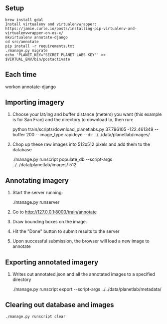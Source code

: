 Setup
-----------
    brew install gdal
    Install virtualenv and virtualenvwrapper: https://jamie.curle.io/posts/installing-pip-virtualenv-and-virtualenvwrapper-on-os-x/
    mkvirtualenv annotate-django
    cd src/annotate
    pip install -r requirements.txt
    ./manage.py migrate
    echo 'PLANET_KEY="SECRET PLANET LABS KEY"' >> $VIRTUAL_ENV/bin/postactivate

Each time
---------

workon annotate-django

Importing imagery
-------------------
1. Choose your lat/lng and buffer distance (meters) you want (this example is for San Fran) and the directory to download to, then run:

    python train/scripts/download_planetlabs.py 37.796105 -122.461349 --buffer 200 --image_type rapideye --dir ../../data/planetlab/images/

2. Chop up these raw images into 512x512 pixels and add them to the database

   ./manage.py runscript populate_db --script-args ../../data/planetlab/images/ 512

Annotating imagery
--------------------
1. Start the server running:

    ./manage.py runserver

2. Go to http://127.0.0.1:8000/train/annotate

3. Draw bounding boxes on the image.

4. Hit the "Done" button to submit results to the server

5. Upon successful submission, the browser will load a new image to annotate

Exporting annotated imagery
-----------------------------
1. Writes out annotated.json and all the annotated images to a specified directory

    ./manage.py runscript export --script-args ../../data/planetlab/metadata/

Clearing out database and images
--------------------------------

    ./manage.py runscript clear
